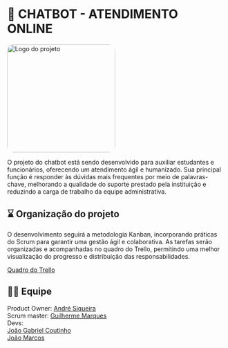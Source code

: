 # 🤖 CHATBOT - ATENDIMENTO ONLINE
<img src="https://img.freepik.com/vetores-gratis/graident-ai-robot-vectorart-em-ingles_78370-4114.jpg?semt=ais_hybrid&w=740&q=80" alt="Logo do projeto" width="250" style="border-radius: 15px;">

O projeto do chatbot está sendo desenvolvido para auxiliar estudantes e funcionários, oferecendo um atendimento ágil e humanizado. Sua principal função é responder às dúvidas mais frequentes por meio de palavras-chave, melhorando a qualidade do suporte prestado pela instituição e reduzindo a carga de trabalho da equipe administrativa.

## ⌛ Organização do projeto 

O desenvolvimento seguirá a metodologia Kanban, incorporando práticas do Scrum para garantir uma gestão ágil e colaborativa. As tarefas serão organizadas e acompanhadas no quadro do Trello, permitindo uma melhor visualização do progresso e distribuição das responsabilidades.

<a href = "https://trello.com/b/lo33RGqf/chat-bot-unicap" target="_blank"><u>Quadro do Trello</u></a>

## 👩‍💻 Equipe

Product Owner: <a href="https://www.linkedin.com/in/andré-siqueira08" target="_blank"><u>André Siqueira</u></a> <br>
Scrum master: <a href="https://www.linkedin.com/in/guilherme-marques-a2ab512b3?utm_source=share&utm_campaign=share_via&utm_content=profile&utm_medium=ios_app" target="_blank"><u>Guilherme Marques</u></a> <br>
Devs: <br>
   <a href="https://www.linkedin.com/in/joão-gabriel-coutinho-g-moura-7b7981196?utm_source=share&utm_campaign=share_via&utm_content=profile&utm_medium=ios_app" target="_blank"><u>João Gabriel Coutinho</u></a> <br>
   <a href="https://www.linkedin.com/in/joão-marcos-pessoa-silva-99a76930a?trk=contact-info" target="_blank"><u>João Marcos</u></a> <br>

  

